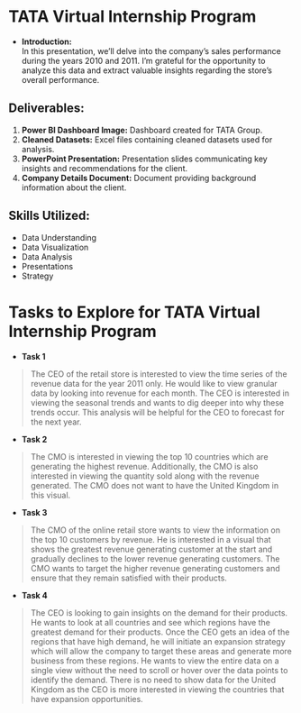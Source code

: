 # TATA Virtual Internship Program<br/>
- **Introduction:** <br/>
In this presentation, we’ll delve into the company’s sales performance during the years 2010 and 2011. I’m grateful for the opportunity to analyze this data and extract valuable insights regarding the store’s overall performance.<br/>

## Deliverables:
1. **Power BI Dashboard Image:** Dashboard created for TATA Group.
2. **Cleaned Datasets:** Excel files containing cleaned datasets used for analysis.
3. **PowerPoint Presentation:** Presentation slides communicating key insights and recommendations for the client.
4. **Company Details Document:** Document providing background information about the client.

## Skills Utilized:
- Data Understanding
- Data Visualization
- Data Analysis
- Presentations
- Strategy

#  Tasks to Explore for TATA Virtual Internship Program<br/>
- **Task 1**<br/>
> The CEO of the retail store is interested to view the time series of the revenue data for the year 2011 only. He would like to view granular data by looking into revenue for each month. The CEO is interested in viewing the seasonal trends and wants to dig deeper into why these trends occur. This analysis will be helpful for the CEO to forecast for the next year.<br/>

- **Task 2**<br/>
> The CMO is interested in viewing the top 10 countries which are generating the highest revenue. Additionally, the CMO is also interested in viewing the quantity sold along with the revenue generated. The CMO does not want to have the United Kingdom in this visual.<br/>

- **Task 3**<br/>
> The CMO of the online retail store wants to view the information on the top 10 customers by revenue. He is interested in a visual that shows the greatest revenue generating customer at the start and gradually declines to the lower revenue generating customers. The CMO wants to target the higher revenue generating customers and ensure that they remain satisfied with their products.<br/>

- **Task 4**<br/>
> The CEO is looking to gain insights on the demand for their products. He wants to look at all countries and see which regions have the greatest demand for their products. Once the CEO gets an idea of the regions that have high demand, he will initiate an expansion strategy which will allow the company to target these areas and generate more business from these regions. He wants to view the entire data on a single view without the need to scroll or hover over the data points to identify the demand. There is no need to show data for the United Kingdom as the CEO is more interested in viewing the countries that have expansion opportunities.
